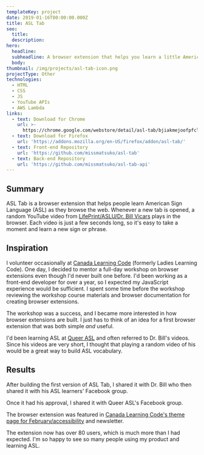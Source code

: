 ```yaml
---
templateKey: project
date: 2019-01-16T00:00:00.000Z
title: ASL Tab
seo:
  title:
  description:
hero:
  headline:
  subheadline: A browser extension that helps you learn a little American Sign Language (ASL) every time you open a new tab.
  body:
thumbnail: /img/projects/asl-tab-icon.png
projectType: Other
technologies:
  - HTML
  - CSS
  - JS
  - YouTube APIs
  - AWS Lambda
links:
  - text: Download for Chrome
    url: >-
      https://chrome.google.com/webstore/detail/asl-tab/bjiakmejoofpfclmopcfpkopmamecnkd
  - text: Download for Firefox
    url: 'https://addons.mozilla.org/en-US/firefox/addon/asl-tab/'
  - text: Front-end Repository
    url: 'https://github.com/missmatsuko/asl-tab'
  - text: Back-end Repository
    url: 'https://github.com/missmatsuko/asl-tab-api'
---
```


## Summary
ASL Tab is a browser extension that helps people learn American Sign Language (ASL) as they browse the web. Whenever a new tab is opened, a random YouTube video from [LifePrint/ASLU/Dr. Bill Vicars](https://www.lifeprint.com/) plays in the browser. Each video is just a few seconds long, so it's easy to take a moment and learn a new sign or phrase.

## Inspiration
I volunteer occasionally at [Canada Learning Code](https://www.canadalearningcode.ca) (formerly Ladies Learning Code). One day, I decided to mentor a full-day workshop on browser extensions even though I'd never built one before. I'd been working as a front-end developer for over a year, so I expected my JavaScript experience would be sufficient. I spent some time before the workshop reviewing the workshop course materials and browser documentation for creating browser extensions.

The workshop was a success, and I became more interested in how browser extensions are built. I just has to think of an idea for a first browser extension that was both simple *and* useful.

I'd been learning ASL at [Queer ASL](http://www.queerasl.com/) and often referred to Dr. Bill's videos. Since his videos are very short, I thought that playing a random video of his would be a great way to build ASL vocabulary.

<!--
## Development
I decided to pull videos from his YouTube channel since YouTube has APIs and his website's content is less structured and doesn't have an API (i.e. crawling it would've been a nightmare). During development, though, I found that YouTube's APIs aren't exactly a dream to work with, either, at least for the functionality of this plugin. At least I didn't have to worry about complex builds and legacy browsers since the extension is only downloadable on modern Firefox and Chrome.

#v1
The [first version of ASL Tab](https://github.com/missmatsuko/asl-tab/tree/v1.1.0) was built to run with entirely client-side code.

Surprisingly, YouTube provides no APIs to play a single random video from a playlist or channel.

I managed to accomplish this by embedding a playlist video of Dr. Bill's youtube videos and setting the index parameter in the video URL to a random number within the total number of videos in the channel. This was a hack since playlist embeds aren't really supposed to go over the most recent 100 videos.

In fact, if you try to use the [`playVideoAt` function](https://developers.google.com/youtube/iframe_api_reference#playVideoAt) provided by YouTube Iframe Player API with a number greater than 100, it will end up playing the first video in the playlist.

I was still using the YouTube Iframe Player API to change the playlist embed into a single video embed and to simulate video looping since for some reason playlist embeds can be looped, but single video embeds cannot.

#v2
While v1 worked fine, I wasn't completely happy with it for a number of reasons:
- I didn't want to rely on the hack in v1.
- API calls were made with every new tab load.
- I was publicly exposing a YouTube API key.
- Firefox repeatedly approved and rejected the extension for using third-party scripts (YouTube APIs).

For v2, I created an AWS Lambda function to get information from YouTube's Data API for in Dr. Bill's playlist. This greatly reduced the number of API calls made. Instead of making calls to YouTube every time a new tab opens, the back-end scripts run twice a month. It isn't just a single API call every time the back-end scripts run, though. YouTube only provides about 300 results with pagination, and 50 results without pagination. This stuff isn't documented, but seems to have been happening for a while based on StackOverflow results.

The front-end code now calls a file of video information created by the Lambda function. This file is cached, making it quicker to load videos.

Since I was pulling out *all* third-party scripts to appease Firefox, I could no longer use the Iframe Player API to simulate looping single video embeds. I ended up finding another hacky workaround: it's possible to embed a playlist with a single video by setting the embed ID and playlist ID to the video's ID. Since it's possible to loop playlist embeds, and this playlist only contains the video I want to loop, it has the same effect as looping a single video.
-->

## Results
After building the first version of ASL Tab, I shared it with Dr. Bill who then shared it with his ASL learners' Facebook group.

Once it had his approval, I shared it with Queer ASL's Facebook group.

The browser extension was featured in [Canada Learning Code's theme page for February/accessibility](https://www.canadalearningcode.ca/code-can-change-the-world/february/) and newsletter.

The extension now has over 80 users, which is much more than I had expected. I'm so happy to see so many people using my product and learning ASL.
